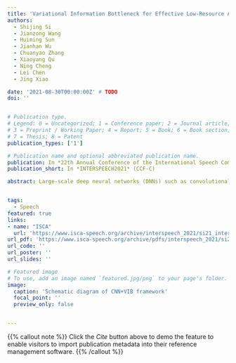 ```yaml
---
title: 'Variational Information Bottleneck for Effective Low-Resource Audio Classification'
authors:
  - Shijing Si
  - Jianzong Wang
  - Huiming Sun
  - Jianhan Wu
  - Chuanyao Zhang
  - Xiaoyang Qu
  - Ning Cheng
  - Lei Chen
  - Jing Xiao

date: '2021-08-30T00:00:00Z' # TODO
doi: ''


# Publication type.
# Legend: 0 = Uncategorized; 1 = Conference paper; 2 = Journal article;
# 3 = Preprint / Working Paper; 4 = Report; 5 = Book; 6 = Book section;
# 7 = Thesis; 8 = Patent
publication_types: ['1']

# Publication name and optional abbreviated publication name.
publication: In *22th Annual Conference of the International Speech Communication Association*
publication_short: In *INTERSPEECH2021* (CCF-C)

abstract: Large-scale deep neural networks (DNNs) such as convolutional neural networks (CNNs) have achieved impressive performance in audio classification for their powerful capacity and strong generalization ability. However, when training a DNN model on low-resource tasks, it is usually prone to overfitting the small data and learning too much redundant information. To address this issue, we propose to use variational information bottleneck (VIB) to mitigate overfitting and suppress irrelevant information. In this work, we conduct experiments on a 4-layer CNN. However, the VIB framework is ready-to-use and could be easily utilized with many other state-of-the-art network architectures. Evaluation on a few audio datasets shows that our approach significantly outperforms baseline methods, yielding ≥ 5.0% improvement in terms of classification accuracy in some low-source settings.


tags:
  - Speech
featured: true
links:
- name: "ISCA"
  url: 'https://www.isca-speech.org/archive/interspeech_2021/si21_interspeech.html'
url_pdf: 'https://www.isca-speech.org/archive/pdfs/interspeech_2021/si21_interspeech.pdf'
url_code: ''
url_poster: ''
url_slides: ''

# Featured image
# To use, add an image named `featured.jpg/png` to your page's folder.
image:
  caption: 'Schematic diagram of CNN+VIB framework'
  focal_point: ''
  preview_only: false


---
```


{{% callout note %}}
Click the _Cite_ button above to demo the feature to enable visitors to import publication metadata into their reference management software.
{{% /callout %}}

